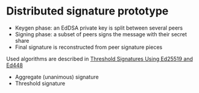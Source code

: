 # Distributed signature prototype

- Keygen phase: an EdDSA private key is split between several peers
- Signing phase: a subset of peers signs the message with their secret share
- Final signature is reconstructed from peer signature pieces

Used algorithms are described in [Threshold Signatures Using Ed25519 and Ed448](https://tools.ietf.org/id/draft-hallambaker-threshold-sigs-00.html)

- Aggregate (unanimous) signature
- Threshold signature
